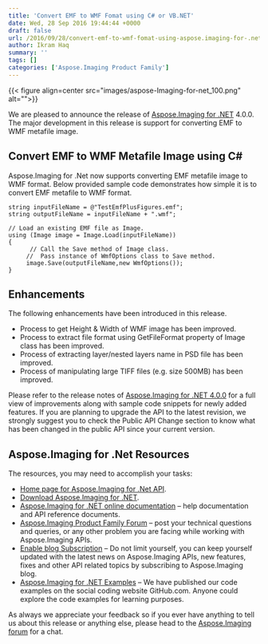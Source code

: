 ```yaml
---
title: 'Convert EMF to WMF Fomat using C# or VB.NET'
date: Wed, 28 Sep 2016 19:44:44 +0000
draft: false
url: /2016/09/28/convert-emf-to-wmf-fomat-using-aspose.imaging-for-.net-4.0.0/
author: Ikram Haq
summary: ''
tags: []
categories: ['Aspose.Imaging Product Family']
---
```




{{< figure align=center src="images/aspose-Imaging-for-net_100.png" alt="">}}


We are pleased to announce the release of [Aspose.Imaging for .NET][1] 4.0.0. The major development in this release is support for converting EMF to WMF metafile image.

## Convert EMF to WMF Metafile Image using C#

Aspose.Imaging for .Net now supports converting EMF metafile image to WMF format. Below provided sample code demonstrates how simple it is to convert EMF metafile to WMF format.

```
string inputFileName = @"TestEmfPlusFigures.emf";
string outputFileName = inputFileName + ".wmf";

// Load an existing EMF file as Image.
using (Image image = Image.Load(inputFileName))
{
      // Call the Save method of Image class.
     //  Pass instance of WmfOptions class to Save method.
     image.Save(outputFileName,new WmfOptions());
}
```

## Enhancements

The following enhancements have been introduced in this release.

*   Process to get Height & Width of WMF image has been improved.
*   Process to extract file format using GetFileFormat property of Image class has been improved.
*   Process of extracting layer/nested layers name in PSD file has been improved.
*   Process of manipulating large TIFF files (e.g. size 500MB) has been improved.

Please refer to the release notes of [Aspose.Imaging for .NET 4.0.0][2] for a full view of improvements along with sample code snippets for newly added features. If you are planning to upgrade the API to the latest revision, we strongly suggest you to check the Public API Change section to know what has been changed in the public API since your current version.

## Aspose.Imaging for .Net Resources

The resources, you may need to accomplish your tasks:

*   [Home page for Aspose.Imaging for .Net API][3].
*   [Download Aspose.Imaging for .NET][4].
*   [Aspose.Imaging for .NET online documentation][5] – help documentation and API reference documents.
*   [Aspose.Imaging Product Family Forum][6] – post your technical questions and queries, or any other problem you are facing while working with Aspose.Imaging APIs.
*   [Enable blog Subscription][7] – Do not limit yourself, you can keep yourself updated with the latest news on Aspose.Imaging APIs, new features, fixes and other API related topics by subscribing to Aspose.Imaging blog.
*   [Aspose.Imaging for .NET Examples][8] – We have published our code examples on the social coding website GitHub.com. Anyone could explore the code examples for learning purposes.

As always we appreciate your feedback so if you ever have anything to tell us about this release or anything else, please head to the [Aspose.Imaging forum][9] for a chat.




[1]: https://products.aspose.com/imaging/net
[2]: https://downloads.aspose.com/imaging/net
[3]: https://products.aspose.com/imaging/net
[4]: https://downloads.aspose.com/imaging/net
[5]: https://docs.aspose.com/imaging/net
[6]: http://forum.aspose.com
[7]: https://blog.aspose.com/category/aspose-products/aspose.imaging-product-family/
[8]: https://github.com/aspose-imaging/Aspose.Imaging-for-.NET
[9]: http://forum.aspose.com




